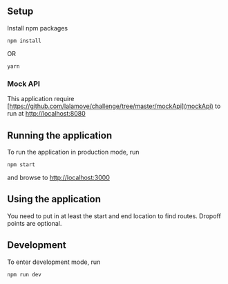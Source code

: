 ## Setup
Install npm packages
```
npm install
```
OR
```
yarn
```
### Mock API
This application require [https://github.com/lalamove/challenge/tree/master/mockApi](mockApi) to run at [http://localhost:8080](http://localhost:8080)

## Running the application
To run the application in production mode, run
```
npm start
```
and browse to [http://localhost:3000](http://localhost:3000)

## Using the application
You need to put in at least the start and end location to find routes. Dropoff points are optional.

## Development
To enter development mode, run
```
npm run dev
```
